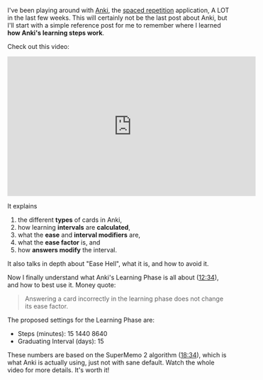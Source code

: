 <!--
.. title: Better Anki Learning Steps
.. slug: better-anki-learning-steps
.. date: 2019-06-23 16:16:52 UTC+02:00
.. tags: anki, learning
.. category: 
.. link: 
.. description: 
.. type: text
-->

I've been playing around with [Anki](https://apps.ankiweb.net/), the [spaced repetition](https://en.wikipedia.org/wiki/Spaced_repetition) application, A LOT in the last few weeks. This will certainly not be the last post about Anki, but I'll start with a simple reference post for me to remember where I learned **how Anki's learning steps work**. 

Check out this video:

<div class="video-container">
<iframe width="560" height="315" src="https://www.youtube-nocookie.com/embed/1XaJjbCSXT0" frameborder="0" allow="accelerometer; autoplay; encrypted-media; gyroscope; picture-in-picture" allowfullscreen loading="lazy"></iframe>
</div>

It explains

1. the different **types** of cards in Anki,
2. how learning **intervals** are **calculated**,
3. what the **ease** and **interval modifiers** are,
4. what the **ease factor** is, and
5. how **answers modify** the interval.

It also talks in depth about "Ease Hell", what it is, and how to avoid it.

Now I finally understand what Anki's Learning Phase is all about ([12:34](https://youtu.be/1XaJjbCSXT0?t=753)), and how to best use it. Money quote:

> Answering a card incorrectly in the learning phase does not change its ease factor.

The proposed settings for the Learning Phase are:

- Steps (minutes): 15 1440 8640
- Graduating Interval (days): 15

These numbers are based on the SuperMemo 2 algorithm ([18:34](https://youtu.be/1XaJjbCSXT0?t=1134)), which is what Anki is actually using, just not with sane default. Watch the whole video for more details. It's worth it!
